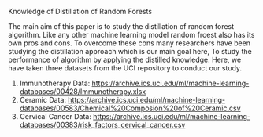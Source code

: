 Knowledge of Distillation of Random Forests

The main aim of this paper is to study the distillation of random forest algorithm. Like any other machine learning model random froest also has its own pros and cons. To overcome these cons many researchers have been studying the distillation approach which is our main goal here, To study the performance of algorithm by applying the distilled knowledge. Here, we have taken three datasets from the UCI repository to conduct our study.

1. Immunotherapy Data: https://archive.ics.uci.edu/ml/machine-learning-databases/00428/Immunotherapy.xlsx
2. Ceramic Data: https://archive.ics.uci.edu/ml/machine-learning-databases/00583/Chemical%20Composion%20of%20Ceramic.csv
3. Cervical Cancer Data: https://archive.ics.uci.edu/ml/machine-learning-databases/00383/risk_factors_cervical_cancer.csv

